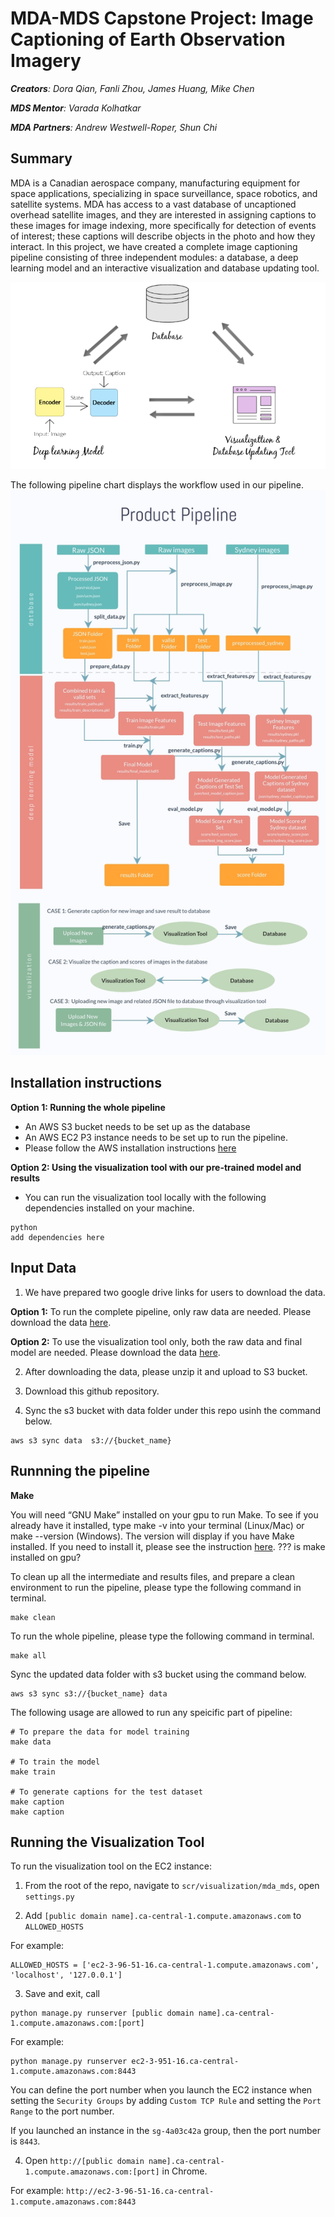 # MDA-MDS Capstone Project: Image Captioning of Earth Observation Imagery

***Creators**: Dora Qian, Fanli Zhou, James Huang, Mike Chen*

***MDS Mentor**: Varada Kolhatkar*

***MDA Partners**: Andrew Westwell-Roper, Shun Chi*

## Summary

MDA is a Canadian aerospace company, manufacturing equipment for space applications, specializing in space surveillance, space robotics, and satellite systems. MDA has access to a vast database of uncaptioned overhead satellite images, and they are interested in assigning captions to these images for image indexing, more specifically for detection of events of interest; these captions will describe objects in the photo and how they interact. In this project, we have created a complete image captioning pipeline consisting of three independent modules: a database, a deep learning model and an interactive visualization and database updating tool. 

![](imgs/dataproduct.png)

The following pipeline chart displays the workflow used in our pipeline.
![](imgs/pipeline.jpg)

## Installation instructions

**Option 1: Running the whole pipeline** 
  - An AWS S3 bucket needs to be set up as the database 
  - An AWS EC2 P3 instance needs to be set up to run the pipeline. 
  - Please follow the AWS installation instructions [here](docs/ec2_installation_steps.md)

**Option 2: Using the visualization tool with our pre-trained model and results** 
  - You can run the visualization tool locally with the following dependencies installed on your machine. 
```
python 
add dependencies here
```

## Input Data

1. We have prepared two google drive links for users to download the data.

**Option 1:** To run the complete pipeline, only raw data are needed. Please download the data [here]().

**Option 2:** To use the visualization tool only, both the raw data and final model are needed. Please download the data [here]().

2. After downloading the data, please unzip it and upload to S3 bucket.

3. Download this github repository.

4. Sync the s3 bucket with data folder under this repo usinh the command below.
```
aws s3 sync data  s3://{bucket_name}
```

## Runnning the pipeline

**Make**

You will need “GNU Make” installed on your gpu to run Make. To see if you already have it installed, type make -v into your terminal (Linux/Mac) or make --version (Windows). The version will display if you have Make installed. If you need to install it, please see the instruction [here]().  ??? is make installed on gpu? 

To clean up all the intermediate and results files, and prepare a clean environment to run the pipeline, please type the following command in terminal.
```
make clean
```

To run the whole pipeline, please type the following command in terminal.
```
make all
```

Sync the updated data folder with s3 bucket using the command below.
```
aws s3 sync s3://{bucket_name} data
```

The following usage are allowed to run any speicific part of pipeline:
```
# To prepare the data for model training
make data

# To train the model 
make train

# To generate captions for the test dataset 
make caption
make caption
```

## Running the Visualization Tool

To run the visualization tool on the EC2 instance:

1. From the root of the repo, navigate to `scr/visualization/mda_mds`, open `settings.py`

2. Add `[public domain name].ca-central-1.compute.amazonaws.com` to `ALLOWED_HOSTS`

For example:

```
ALLOWED_HOSTS = ['ec2-3-96-51-16.ca-central-1.compute.amazonaws.com', 'localhost', '127.0.0.1']
```

3. Save and exit, call

```
python manage.py runserver [public domain name].ca-central-1.compute.amazonaws.com:[port]
```

For example:

```
python manage.py runserver ec2-3-951-16.ca-central-1.compute.amazonaws.com:8443
```

You can define the port number when you launch the EC2 instance when setting the `Security Groups` by adding `Custom TCP Rule` and setting the `Port Range` to the port number.

If you launched an instance in the `sg-4a03c42a` group, then the port number is `8443`.

4. Open `http://[public domain name].ca-central-1.compute.amazonaws.com:[port]` in Chrome.

For example: `http://ec2-3-96-51-16.ca-central-1.compute.amazonaws.com:8443`
